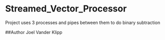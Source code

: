# Streamed_Vector_Processor
Project uses 3 processes and pipes between them to do binary subtraction

##Author
Joel Vander Klipp

